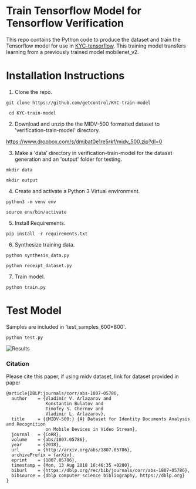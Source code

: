 # Train Tensorflow Model for Tensorflow Verification

This repo contains the Python code to produce the dataset and train the Tensorflow model for use in [KYC-tensorflow](https://github.com/getcontrol/KYC-tensorflow). This training model transfers learning from a previously trained model mobilenet_v2.

# Installation Instructions

1. Clone the repo.

``` git clone https://github.com/getcontrol/KYC-train-model ```

``` cd KYC-train-model```

2. Download and unzip the the MIDV-500 formatted dataset to 'verification-train-model' directory.

https://www.dropbox.com/s/dmjbat0e1re5rkf/midv_500.zip?dl=0

3. Make a 'data' directory in verification-train-model for the dataset generation and an 'output' folder for testing.

```mkdir data```

```mkdir output```

4. Create and activate a Python 3 Virtual environment.

```python3 -m venv env```

```source env/bin/activate```

5. Install Requirements.

```pip install -r requirements.txt```

6. Synthesize training data.

```python synthesis_data.py```

```python receipt_dataset.py```

7. Train model.

```python train.py```

# Test Model

Samples are included in 'test_samples_600*800'.

```python test.py```

![Results](https://github.com/getcontrol/KYC-train-model/blob/master/model-result.png)


### Citation
Please cite this paper, if using midv dataset, link for dataset provided in paper

    @article{DBLP:journals/corr/abs-1807-05786,
      author    = {Vladimir V. Arlazarov and
                   Konstantin Bulatov and
                   Timofey S. Chernov and
                   Vladimir L. Arlazarov},
      title     = {{MIDV-500:} {A} Dataset for Identity Documents Analysis and Recognition
                   on Mobile Devices in Video Stream},
      journal   = {CoRR},
      volume    = {abs/1807.05786},
      year      = {2018},
      url       = {http://arxiv.org/abs/1807.05786},
      archivePrefix = {arXiv},
      eprint    = {1807.05786},
      timestamp = {Mon, 13 Aug 2018 16:46:35 +0200},
      biburl    = {https://dblp.org/rec/bib/journals/corr/abs-1807-05786},
      bibsource = {dblp computer science bibliography, https://dblp.org}
    }
